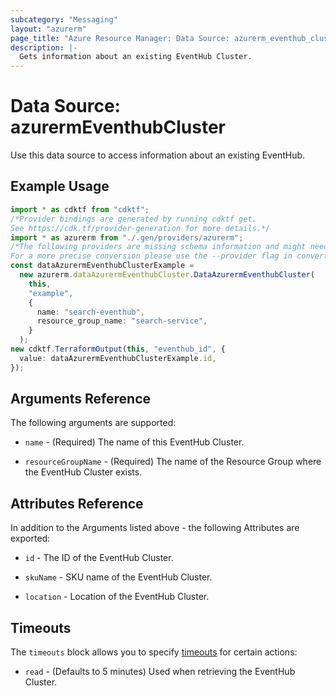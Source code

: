 ```yaml
---
subcategory: "Messaging"
layout: "azurerm"
page_title: "Azure Resource Manager: Data Source: azurerm_eventhub_cluster"
description: |-
  Gets information about an existing EventHub Cluster.
---
```


# Data Source: azurermEventhubCluster

Use this data source to access information about an existing EventHub.

## Example Usage

```typescript
import * as cdktf from "cdktf";
/*Provider bindings are generated by running cdktf get.
See https://cdk.tf/provider-generation for more details.*/
import * as azurerm from "./.gen/providers/azurerm";
/*The following providers are missing schema information and might need manual adjustments to synthesize correctly: azurerm.
For a more precise conversion please use the --provider flag in convert.*/
const dataAzurermEventhubClusterExample =
  new azurerm.dataAzurermEventhubCluster.DataAzurermEventhubCluster(
    this,
    "example",
    {
      name: "search-eventhub",
      resource_group_name: "search-service",
    }
  );
new cdktf.TerraformOutput(this, "eventhub_id", {
  value: dataAzurermEventhubClusterExample.id,
});

```

## Arguments Reference

The following arguments are supported:

*   `name` - (Required) The name of this EventHub Cluster.

*   `resourceGroupName` - (Required) The name of the Resource Group where the EventHub Cluster exists.

## Attributes Reference

In addition to the Arguments listed above - the following Attributes are exported:

*   `id` - The ID of the EventHub Cluster.

*   `skuName` - SKU name of the EventHub Cluster.

*   `location` - Location of the EventHub Cluster.

## Timeouts

The `timeouts` block allows you to specify [timeouts](https://www.terraform.io/language/resources/syntax#operation-timeouts) for certain actions:

* `read` - (Defaults to 5 minutes) Used when retrieving the EventHub Cluster.
